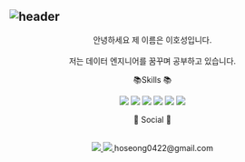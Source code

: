 ## ![header](https://capsule-render.vercel.app/api?type=rounded&color=gradient&text=%20Welcome%20&height=300&fontSize=100&textBg=true)


<p>
<center>안녕하세요 제 이름은 이호성입니다.</center> <br>
<center>저는 데이터 엔지니어를 꿈꾸며 공부하고 있습니다.</center>
</p>

<p><center> 📚Skills 📚</center></p>

<p><center> 
<img src="https://img.shields.io/badge/Python-3776AB?style=for-the-badge&logo=Python&logoColor=white">
<img src="https://img.shields.io/badge/Apache Spark-E25A1C?style=for-the-badge&logo=Apache Spark&logoColor=white">
<img src="https://img.shields.io/badge/Apache Airflow-017CEE?style=for-the-badge&logo=Apache Airflow&logoColor=white">
<img src="https://img.shields.io/badge/Apache Kafka-231F20?style=for-the-badge&logo=Apache Kafka&logoColor=white">
<img src="https://img.shields.io/badge/MySQL-4479A1?style=for-the-badge&logo=MySQL&logoColor=white">
<img src="https://img.shields.io/badge/MongoDB-47A248?style=for-the-badge&logo=MongoDB&logoColor=white"> </center> </p>



<p><center>📧 Social 📧</center> <br></p>

<p><center> <a href="https://www.notion.so/data-explorer"> <img src="https://img.shields.io/badge/Notion-000000?style=for-the-badge&logo=Notion&logoColor=white"> </a> <a href="mailto:"hoseong0422@gmail.com"> <img src="https://img.shields.io/badge/Gmail-EA4335?style=for-the-badge&logo=Gmail&logoColor=white"> </a>hoseong0422@gmail.com </center> </p>